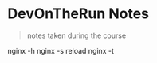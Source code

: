 # DevOnTheRun Notes

> notes taken during the course

<!-- https://gitignore.io -->

nginx -h
nginx -s reload
nginx -t
